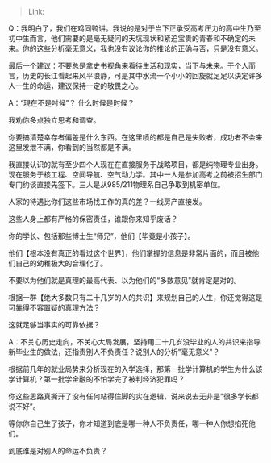 > Link: 

Q：我明白了，我们在鸡同鸭讲。我说的是对于当下正承受高考圧力的高中生乃至初中生而言，他们需要的是毫无疑问的天坑现状和紧迫宝贵的青春和不确定的未来。你的这些分析毫无意义，我也没有议论你的推论的正确与否，只是没有意义。

最后一个建议：不要总是拿史书视角来看待生活和现实，当下与未来。于个人而言，历史的长江看起来风平浪静，可是其中水流一个小小的回旋就足足以決定许多人一生的命运，建议保持一定的敬畏之心。

A：“現在不是吋候”？ 什么时候是时候？

我劝你多点独立思考和调查。

你要搞清楚幸存者偏差是什么东西。在这里喷的都是自己是失败者，成功者不会来这里发泄不满，你看到的当然都是不满。

我直接认识的就有至少四个人现在在直接服务于战略项目，都是纯物理专业出身。现在服务于核工程、空间导航、空气动力学。其中一人是参加高考之前被招生部门专门约谈直接先签下。三人是从985/211物理系自己争取到机密单位。

人家的待遇比你们这些市场找工作的真的差？一线房产直接发。

这些人身上都有严格的保密责任，谁跟你来知乎废话？

你的学长、包括那些博士生“师兄”，他们【毕竟是小孩子】。

他们【根本没有真正的看过这个世界】，他们掌握的信息是非常片面的，而且被他们自己的幼稚极大的合理化了。

不要以为他们就是真理的最高代表、以为他们的“多数意见"就肯定是对的。

根据一群【绝大多数只有二十几岁的人的共识】来规划自己的人生，你还觉得这是可靠得不容置疑的真理方法？

这就足够当事实的可靠依据？

A：不关心历史走向，不关心大局发展，坚持用二十几岁没毕业的人的共识来指导新毕业生的做法，还指责别人不负责任？说别人的分析"毫无意义"？

根据前几年的就业局势来分析现在的入学选择，那第一批学计算机的学生为什么该学计算机？第一批学金融的不怕学完了被判经济犯罪吗？

你这些思路真撕开了没有任何站得住脚的实在逻辑，说来说去无非是"很多学长都说不好”。

等你你自己生了孩子，你オ知道到底是哪一种人不负责任，哪一种人你想掐死他们。

到底谁是对别人的命运不负责？
